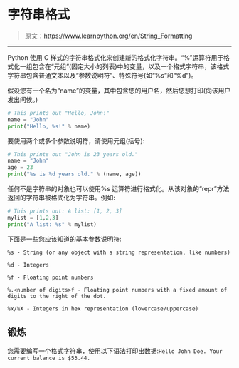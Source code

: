 # 字符串格式

> 原文：<https://www.learnpython.org/en/String_Formatting>

* * *

Python 使用 C 样式的字符串格式化来创建新的格式化字符串。“%”运算符用于格式化一组包含在“元组”(固定大小的列表)中的变量，以及一个格式字符串，该格式字符串包含普通文本以及“参数说明符”、特殊符号(如“%s”和“%d”)。

假设您有一个名为“name”的变量，其中包含您的用户名，然后您想打印(向该用户发出问候。)

```py
# This prints out "Hello, John!"
name = "John"
print("Hello, %s!" % name) 
```

要使用两个或多个参数说明符，请使用元组(括号):

```py
# This prints out "John is 23 years old."
name = "John"
age = 23
print("%s is %d years old." % (name, age)) 
```

任何不是字符串的对象也可以使用%s 运算符进行格式化。从该对象的“repr”方法返回的字符串被格式化为字符串。例如:

```py
# This prints out: A list: [1, 2, 3]
mylist = [1,2,3]
print("A list: %s" % mylist) 
```

下面是一些您应该知道的基本参数说明符:

`%s - String (or any object with a string representation, like numbers)`

`%d - Integers`

`%f - Floating point numbers`

`%.<number of digits>f - Floating point numbers with a fixed amount of digits to the right of the dot.`

`%x/%X - Integers in hex representation (lowercase/uppercase)`

## 锻炼

您需要编写一个格式字符串，使用以下语法打印出数据:`Hello John Doe. Your current balance is $53.44.`